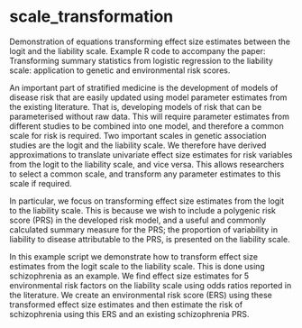 # scale_transformation
Demonstration of equations transforming effect size estimates between the logit and the liability scale.
Example R code to accompany the paper: 
Transforming summary statistics from logistic regression to the liability scale: application to genetic and environmental risk scores.

An important part of stratified medicine is the development of models of disease risk that are easily updated using model parameter estimates from the existing literature. That is, developing models of risk that can be parameterised without raw data. This will require parameter estimates from different studies to be combined into one model, and therefore a common scale for risk is required. Two important scales in genetic association studies are the logit and the liability scale. We therefore have derived approximations to translate univariate effect size estimates for risk variables from the logit to the liability scale, and vice versa. This allows researchers to select a common scale, and transform any parameter estimates to this scale if required.

In particular, we focus on transforming effect size estimates from the logit to the liability scale. This is because we wish to include a polygenic risk score (PRS) in the developed risk model, and a useful and commonly calculated summary measure for the PRS; the proportion of variability in liability to disease attributable to the PRS, is presented on the liability scale.

In this example script we demonstrate how to transform effect size estimates from the logit scale to the liability scale. This is done using schizophrenia as an example. We find effect size estimates for 5 environmental risk factors on the liability scale using odds ratios reported in the literature. We create an environmental risk score (ERS) using these transformed effect size estimates and then estimate the risk of schizophrenia using this ERS and an existing schizophrenia PRS.


